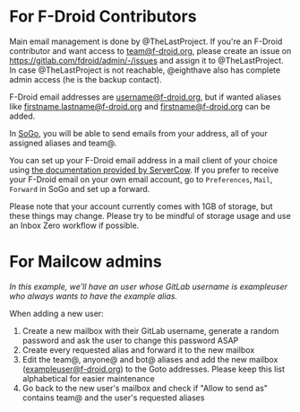 # For F-Droid Contributors

Main email management is done by @TheLastProject. If you're an F-Droid contributor and want access to team@f-droid.org, please create an issue on https://gitlab.com/fdroid/admin/-/issues and assign it to @TheLastProject. In case @TheLastProject is not reachable, @eighthave also has complete admin access (he is the backup contact).

F-Droid email addresses are username@f-droid.org, but if wanted aliases like firstname.lastname@f-droid.org and firstname@f-droid.org can be added.

In [SoGo](https://hosted.mailcow.de/SOGo/), you will be able to send emails from your address, all of your assigned aliases and team@.

You can set up your F-Droid email address in a mail client of your choice using [the documentation provided by ServerCow](https://cp.servercow.de/en/plugin/support_manager/knowledgebase/view/13/imap-pop3-and-smtp-access/). If you prefer to receive your F-Droid email on your own email account, go to `Preferences`, `Mail`, `Forward` in SoGo and set up a forward.

Please note that your account currently comes with 1GB of storage, but these things may change. Please try to be mindful of storage usage and use an Inbox Zero workflow if possible.

# For Mailcow admins

_In this example, we'll have an user whose GitLab username is exampleuser who always wants to have the example alias._

When adding a new user:
1. Create a new mailbox with their GitLab username, generate a random password and ask the user to change this password ASAP
2. Create every requested alias and forward it to the new mailbox
3. Edit the team@, anyone@ and bot@ aliases and add the new mailbox (exampleuser@f-droid.org) to the Goto addresses. Please keep this list alphabetical for easier maintenance
4. Go back to the new user's mailbox and check if "Allow to send as" contains team@ and the user's requested aliases